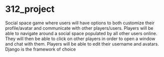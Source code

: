 # 312_project

Social space game where users will have options to both customize their profile/avatar and communicate with other players/users.
Players will be able to navigate around a social space populated by all other users online. They will then be able to click on other players in order to open a window and chat with them. Players will be able to edit their username and avatars.
Django is the framework of choice
